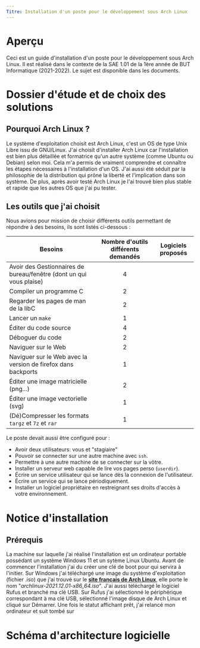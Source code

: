```yaml
---
Titre: Installation d'un poste pour le développement sous Arch Linux
---
```


# Aperçu

Ceci est un guide d'installation d'un poste pour le développement sous Arch Linux. Il est réalisé dans le contexte de la SAE 1.01 de la 1ère année de BUT Informatique (2021-2022). Le sujet est disponible dans les documents.

# Dossier d'étude et de choix des solutions

## Pourquoi Arch Linux ?

Le système d'exploitation choisit est Arch Linux, c'est un OS de type Unix Libre issu de GNU/Linux. J'ai choisit d'installer Arch Linux car l'installation est bien plus détaillée et formatrice qu'un autre système (comme Ubuntu ou Debian) selon moi. Cela m'a permis de vraiment comprendre et connaître les étapes nécessaires à l'installation d'un OS. J'ai aussi été séduit par la philosophie de la distribution qui prône la liberté et l'implication dans son système. De plus, après avoir testé Arch Linux je l'ai trouvé bien plus stable et rapide que les autres OS que j'ai pu tester.

## Les outils que j'ai choisit

Nous avions pour mission de choisir différents outils permettant de répondre à des besoins, ils sont listés ci-dessous :

| Besoins                                                                            | Nombre d'outils différents demandés | Logiciels proposés |
| ---------------------------------------------------------------------------------- | :----------------------------------:| -------------------|
| Avoir des Gestionnaires de bureau/fenêtre (dont un qui vous plaise)                | 4                                   |                    |
| Compiler un programme C                                                            | 2                                   |                    |
| Regarder les pages de man de la libC                                               | 2                                   |                    |
| Lancer un `make`                                                                   | 1                                   |                    |
| Éditer du code source                                                              | 4                                   |                    |
| Déboguer du code                                                                   | 2                                   |                    |
| Naviguer sur le Web                                                                | 2                                   |                    |
| Naviguer sur le Web avec la version de firefox dans backports                      | 1                                   |                    |
| Éditer une image matricielle (png...)                                              | 2                                   |                    |
| Éditer une image vectorielle (svg)                                                 | 1                                   |                    |
| (Dé)Compresser les formats `targz` et `7z` et `rar`                                | 1                                   |                    |

Le poste devait aussi être configuré pour :
* Avoir deux utilisateurs: vous et "stagiaire"
* Pouvoir se connecter sur une autre machine avec `ssh`.
* Permettre à une autre machine de se connecter sur la vôtre.
* Installer un serveur web capable de lire vos pages perso (`userdir`).
* Écrire un service utilisateur qui se lance dès la connexion de l'utilisateur.
* Écrire un service qui se lance périodiquement.
* Installer un logiciel propriétaire en restreignant ses droits d'accès à votre environnement.

# Notice d'installation

## Prérequis

La machine sur laquelle j'ai réalisé l'installation est un ordinateur portable possédant un système Windows 11 et un sytème Linux Ubuntu.
Avant de commencer l'installation j'ai du créer une clé de boot pour qui servira à l'initier. Sur Windows j'ai téléchargé une image du système d'exploitation (fichier .iso) que j'ai trouvé sur le **[site français de Arch Linux](http://mir.archlinux.fr/iso/latest/)**, elle porte le nom "*archlinux-2021.12.01-x86_64.iso*". J'ai aussi téléchargé le logiciel Rufus et branché ma clé USB. Sur Rufus j'ai sélectionné le périphérique correspondant à ma clé USB, sélectionné l'image disque de Arch Linux et cliqué sur Démarrer. Une fois le statut affichant prêt, j'ai relancé mon ordinateur et suit tombé sur 

# Schéma d'architecture logicielle
